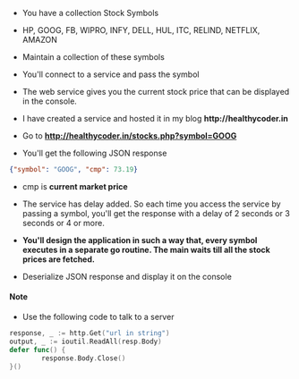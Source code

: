 * You have a collection Stock Symbols
* HP, GOOG, FB, WIPRO, INFY, DELL, HUL, ITC, RELIND, NETFLIX, AMAZON
* Maintain a collection of these symbols
* You'll connect to a service and pass the symbol
* The web service gives you the current stock price that can be displayed in the console.
* I have created a service and hosted it in my blog __http://healthycoder.in__

* Go to __http://healthycoder.in/stocks.php?symbol=GOOG__
* You'll get the following JSON response

```json
{"symbol": "GOOG", "cmp": 73.19}
```
* cmp is __current market price__
* The service has delay added. So each time you access the service by passing a symbol, you'll get the response with a delay of 2 seconds or 3 seconds or 4 or more.

* __You'll design the application in such a way that, every symbol executes in a separate go routine. The main waits till all the stock prices are fetched.__

* Deserialize JSON response and display it on the console

#### Note

* Use the following code to talk to a server

``` go
response, _ := http.Get("url in string")
output, _ := ioutil.ReadAll(resp.Body)
defer func() {
		response.Body.Close()
}()
```